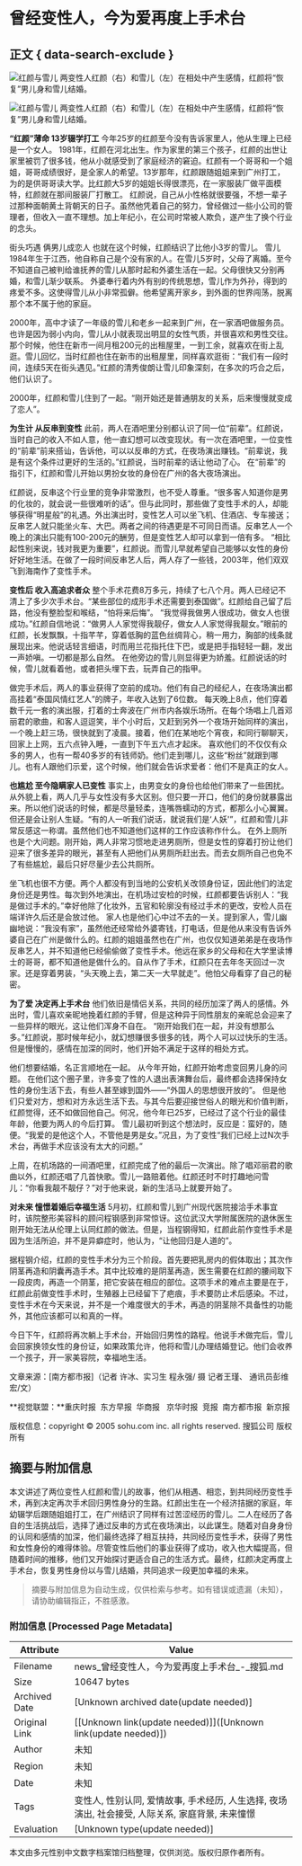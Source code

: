# 曾经变性人，今为爱再度上手术台

## 正文 { data-search-exclude }


![红颜与雪儿](nfdsb060627/03.jpg) 两变性人红颜（右）和雪儿（左）在相处中产生感情，红颜将“恢复”男儿身和雪儿结婚。

![红颜与雪儿](nfdsb060627/04.jpg) 两变性人红颜（右）和雪儿（左）在相处中产生感情，红颜将“恢复”男儿身和雪儿结婚。

**“红颜”薄命 13岁辍学打工** 今年25岁的红颜至今没有告诉家里人，他从生理上已经是一个女人。 1981年，红颜在河北出生。作为家里的第三个孩子，红颜的出世让家里被罚了很多钱，他从小就感受到了家庭经济的窘迫。红颜有一个哥哥和一个姐姐，哥哥成绩很好，是全家人的希望。13岁那年，红颜跟随姐姐来到广州打工，为的是供哥哥读大学。比红颜大5岁的姐姐长得很漂亮，在一家服装厂做平面模特，红颜就在那间服装厂打散工。 红颜说，自己从小性格就很要强，不想一辈子过那种面朝黄土背朝天的日子。虽然他凭着自己的努力，曾经做过一些小公司的管理者，但收入一直不理想。加上年纪小，在公司时常被人欺负，遂产生了换个行业的念头。 

街头巧遇 俩男儿成恋人 也就在这个时候，红颜结识了比他小3岁的雪儿。 雪儿1984年生于江西，他自称自己是个没有家的人。在雪儿5岁时，父母了离婚。至今不知道自己被判给谁抚养的雪儿从那时起和外婆生活在一起。父母很快又分别再婚，和雪儿渐少联系。 外婆奉行着内外有别的传统思想，雪儿作为外孙，得到的疼爱不多。这使得雪儿从小非常孤僻。他希望离开家乡，到外面的世界闯荡，脱离那个本不属于他的家庭。 

2000年，高中才读了一年级的雪儿和老乡一起来到广州，在一家酒吧做服务员。 也许是因为弱小内向，雪儿从小就表现出明显的女性气质，并很喜欢和男性交往。那个时候，他住在新市一间月租200元的出租屋里，一到工余，就喜欢在街上乱逛。雪儿回忆，当时红颜也住在新市的出租屋里，同样喜欢逛街：“我们有一段时间，连续5天在街头遇见。”红颜的清秀俊朗让雪儿印象深刻，在多次的巧合之后，他们认识了。 

2000年，红颜和雪儿住到了一起。“刚开始还是普通朋友的关系，后来慢慢就变成了恋人”。 

**为生计 从反串到变性** 此前，两人在酒吧里分别都认识了同一位“前辈”。红颜说，当时自己的收入不如人意，他一直幻想可以改变现状。有一次在酒吧里，一位变性的“前辈”前来搭讪，告诉他，可以以反串的方式，在夜场演出赚钱。“前辈说，我是有这个条件过更好的生活的。”红颜说，当时前辈的话让他动了心。 在“前辈”的指引下，红颜和雪儿开始以男扮女妆的身份在广州的各大夜场演出。 

红颜说，反串这个行业里的竞争非常激烈，也不受人尊重。“很多客人知道你是男的化妆的，就会说一些很难听的话”。但与此同时，那些做了变性手术的人，却能够获得“明星般”的礼遇。外出演出时，变性艺人可以坐飞机、住酒店、专车接送；反串艺人就只能坐火车、大巴。两者之间的待遇更是不可同日而语。反串艺人一个晚上的演出只能有100-200元的酬劳，但是变性艺人却可以拿到一倍有多。 “相比起性别来说，钱对我更为重要”，红颜说。而雪儿早就希望自己能够以女性的身份好好地生活。在做了一段时间反串艺人后，两人存了一些钱，2003年，他们双双飞到海南作了变性手术。 

**变性后 收入高追求者众** 整个手术花费8万多元，持续了七八个月。两人已经记不清上了多少次手术台。“某些部位的成形手术还需要到泰国做”。红颜给自己留了后路，他没有整脸型和喉结，“怕将来后悔”。 “我觉得我做男人很成功，做女人也很成功。”红颜自信地说：“做男人人家觉得我靓仔，做女人人家觉得我靓女。”眼前的红颜，长发飘飘，十指芊芊，穿着低胸的蓝色丝绸背心，稍一用力，胸部的线条就展现出来。他说话轻言细语，时而用兰花指托住下巴，或是把手指轻轻一翻，发出一声娇嗔。一切都是那么自然。 在他旁边的雪儿则显得更为娇羞。红颜说话的时候，雪儿就看着他，或者把头埋下去，玩弄自己的指甲。 

做完手术后，两人的事业获得了空前的成功。他们有自己的经纪人，在夜场演出都高挂着“泰国风情红艺人”的牌子，年收入达到了6位数。 每天晚上8点，他们穿着数千元一套的演出服，打着的士奔波在广州市内各娱乐场所。在每个场唱上几首邓丽君的歌曲，和客人逗逗笑，半个小时后，又赶到另外一个夜场开始同样的演出，一个晚上赶三场，很快就到了凌晨。接着，他们在某地吃个宵夜，和同行聊聊天，回家上上网，五六点钟入睡，一直到下午五六点才起床。 喜欢他们的不仅仅有众多的男人，也有一帮40多岁的有钱师奶。他们走到哪儿，这些“粉丝”就跟到哪儿。也有人跟他们示爱，这个时候，他们就会告诉求爱者：他们不是真正的女人。

**也尴尬 至今隐瞒家人已变性** 事实上，由男变女的身份也给他们带来了一些困扰。 从外貌上看，两人几乎与女性没有多大区别。但只要一开口，他们的身份就暴露出来。所以他们说话的时候，都是尽量轻柔，连嘴唇蠕动的方式，都那么小心翼翼。但还是会让别人生疑。“有的人一听我们说话，就说我们是‘人妖'”，红颜和雪儿非常反感这一称谓。虽然他们也不知道他们这样的工作应该称作什么。 在外上厕所也是个大问题。刚开始，两人非常习惯地走进男厕所，但是女性的穿着打扮让他们迎来了很多差异的眼光，甚至有人把他们从男厕所赶出去。而去女厕所自己也免不了有些尴尬，最后只好尽量少去公共厕所。 

坐飞机也很不方便。两个人都没有到当地的公安机关改领身份证，因此他们的法定身份还是男性。每次到外地演出，在机场过安检的时候，红颜都要告诉别人：“我是做过手术的。”幸好他除了化妆外，五官和轮廓没有经过手术的更改，安检人员在端详许久后还是会放过他。 家人也是他们心中过不去的一关。提到家人，雪儿幽幽地说：“我没有家”，虽然他还经常给外婆寄钱，打电话，但是他从来没有告诉外婆自己在广州是做什么的。红颜的姐姐虽然也在广州，也仅仅知道弟弟是在夜场作反串艺人，并不知道他已经偷偷做了变性手术。他远在家乡的父母和在大学里读博士的哥哥，都不知道他是做什么的。自从作了手术，红颜只在去年冬天回过一次家。还是穿着男装，“头天晚上去，第二天一大早就走”。他怕父母看穿了自己的秘密。

**为了爱 决定再上手术台** 他们依旧是情侣关系，共同的经历加深了两人的感情。外出时，雪儿喜欢亲昵地挽着红颜的手臂，但是这种异于同性朋友的亲昵总会迎来了一些异样的眼光，这让他们浑身不自在。 “刚开始我们在一起，并没有想那么多。”红颜说，那时候年纪小，就幻想赚很多很多的钱，两个人可以过快乐的生活。但是慢慢的，感情在加深的同时，他们开始不满足于这样的相处方式。 

他们想要结婚，名正言顺地在一起。 从今年开始，红颜开始考虑变回男儿身的问题。 在他们这个圈子里，许多变了性的人退出表演舞台后，最终都会选择保持女性的身份生活下去，有些人甚至嫁到国外——“外国人的思想很开放的”。 但是他们只爱对方，想和对方永远生活下去。与其今后要迎接世俗人的眼光和价值判断，红颜觉得，还不如做回他自己。何况，他今年已25岁，已经过了这个行业的最佳年龄，他要为两人的今后打算。 雪儿最初听到这个想法时，反应是：蛮好的，随便。“我爱的是他这个人，不管他是男是女。”况且，为了变性“我们已经上过N次手术台，再做手术应该没有太大的问题。” 

上周，在机场路的一间酒吧里，红颜完成了他的最后一次演出。除了唱邓丽君的歌曲以外，红颜还唱了几首快歌。雪儿一路赔着他。红颜还时不时打趣地问雪儿：“你看我靓不靓仔？”对于他来说，新的生活马上就要开始了。

**对未来 憧憬着婚后幸福生活** 5月初，红颜和雪儿到广州现代医院接洽手术事宜时，该院整形美容科的顾问程钢感到非常惊讶。这位武汉大学附属医院的退休医生刚开始无法从伦理上认同红颜的做法。但是，当程钢得知，红颜此前作变性手术是因为生活所迫，并不是异癖症时，他认为，“让他回归是人道的”。 

据程钢介绍，红颜的变性手术分为三个阶段。首先要把乳房内的假体取出；其次作阴茎再造和阴囊再造手术。其中比较难的是阴茎再造，医生需要在红颜的腰间取下一段皮肉，再造一个阴茎，把它安装在相应的部位。这项手术的难点主要是在于，红颜此前做变性手术时，生殖器上已经留下了疤痕，手术要防止术后感染。不过，变性手术在今天来说，并不是一个难度很大的手术，再造的阴茎除不具备性的功能外，其他应该都可以和真的一样。 

今日下午，红颜将再次躺上手术台，开始回归男性的路程。他说手术做完后，雪儿会回家换领女性的身份证，如果政策允许，他将和雪儿办理结婚登记。他们会收养一个孩子，开一家美容院，幸福地生活。

文章来源：\[南方都市报\]（记者 许冰、实习生 程永强/ 摄 记者王瑾、 通讯员彭维宏/文）

**视觉联盟：**重庆时报  东方早报  华商报   京华时报  竞报  南方都市报  新京报

版权信息：copyright © 2005 sohu.com inc. all rights reserved. 搜狐公司 版权所有
<!-- tcd_original_link http://news.sohu.com/upload/union-photo/media/nfdsb/060627-3.htm -->


## 摘要与附加信息

<!-- tcd_abstract -->
本文讲述了两位变性人红颜和雪儿的故事，他们从相遇、相恋，到共同经历变性手术，再到决定再次手术回归男性身分的生路。红颜出生在一个经济拮据的家庭，年幼辍学后跟随姐姐打工，在广州结识了同样有过苦涩经历的雪儿。二人在经历了各自的生活挑战后，选择了通过反串的方式在夜场演出，以此谋生。随着对自身身份的认同和感情的加深，他们最终选择了相互扶持，共同经历变性手术，获得了男性和女性身份的难得体验。尽管变性后他们的事业获得了成功，收入也大幅提高，但随着时间的推移，他们又开始探讨更适合自己的生活方式。最终，红颜决定再度上手术台，恢复男性身份以与雪儿结婚，共同追求一段更加幸福的未来。
<!-- tcd_abstract_end -->

> 摘要与附加信息为自动生成，仅供检索与参考。如有错误或遗漏（未知），请协助编辑指正，不胜感激。

### 附加信息 [Processed Page Metadata]

| Attribute       | Value                                  |
|-----------------|----------------------------------------|
| Filename        | news_曾经变性人，今为爱再度上手术台_-_搜狐.md                             |
| Size            | 10647 bytes                           |
| Archived Date   | [Unknown archived date(update needed)]                             |
| Original Link   | [[Unknown link(update needed)]]([Unknown link(update needed)])                       |
| Author          | 未知                               |
| Region          | 未知                               |
| Date            | 未知                                 |
| Tags            | 变性人, 性别认同, 爱情故事, 手术经历, 人生选择, 夜场演出, 社会接受, 人际关系, 家庭背景, 未来憧憬                                 |
| Evaluation            | [Unknown type(update needed)]                                 |
<!-- tcd_table_end -->

本文由多元性别中文数字档案馆归档整理，仅供浏览。版权归原作者所有。
